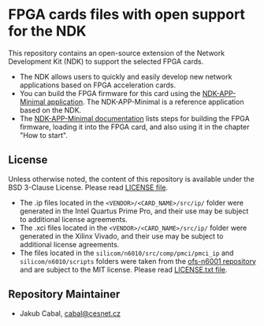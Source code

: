 # FPGA cards files with open support for the NDK

This repository contains an open-source extension of the Network Development Kit (NDK) to support the selected FPGA cards.
- The NDK allows users to quickly and easily develop new network applications based on FPGA acceleration cards.
- You can build the FPGA firmware for this card using the [NDK-APP-Minimal application](https://github.com/CESNET/ndk-app-minimal/). The NDK-APP-Minimal is a reference application based on the NDK.
- The [NDK-APP-Minimal documentation](https://cesnet.github.io/ndk-app-minimal/) lists steps for building the FPGA firmware, loading it into the FPGA card, and also using it in the chapter "How to start".

## License

Unless otherwise noted, the content of this repository is available under the BSD 3-Clause License. Please read [LICENSE file](LICENSE).

- The .ip files located in the `<VENDOR>/<CARD_NAME>/src/ip/` folder were generated in the Intel Quartus Prime Pro, and their use may be subject to additional license agreements.
- The .xci files located in the `<VENDOR>/<CARD_NAME>/src/ip/` folder were generated in the Xilinx Vivado, and their use may be subject to additional license agreements.
- The files located in the `silicom/n6010/src/comp/pmci/pmci_ip` and `silicom/n6010/scripts` folders were taken from the [ofs-n6001 repository](https://github.com/OFS/ofs-n6001) and are subject to the MIT license. Please read [LICENSE.txt file](silicom/n6010/scripts/LICENSE.txt).

## Repository Maintainer

- Jakub Cabal, cabal@cesnet.cz
